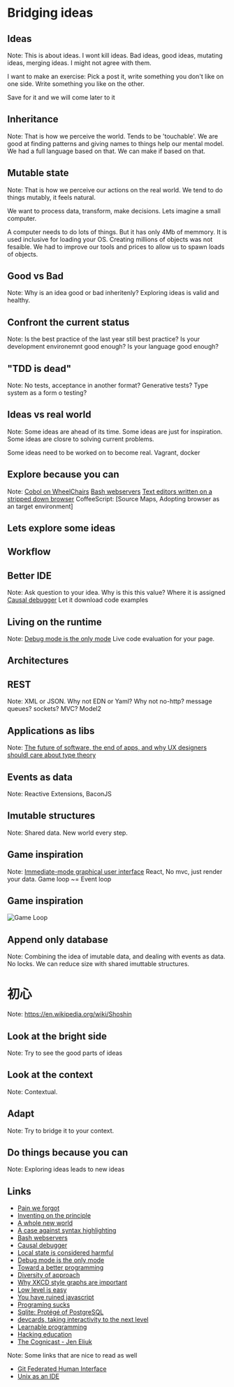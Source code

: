# Bridging ideas


## Ideas

Note:
This is about ideas. I wont kill ideas.
Bad ideas, good ideas, mutating ideas, merging ideas.
I might not agree with them.

I want to make an exercise: 
Pick a post it, write something you don't like on one side.
Write something you like on the other.

Save for it and we will come later to it


## Inheritance

Note:
That is how we perceive the world. Tends to be 'touchable'.
We are good at finding patterns and giving names to things help our mental model.
We had a full language based on that.
We can make if based on that.


## Mutable state

Note:
That is how we perceive our actions on the real world.
We tend to do things mutably, it feels natural.

We want to process data, transform, make decisions.
Lets imagine a small computer.

A computer needs to do lots of things. But it has only 4Mb of memmory.
It is used inclusive for loading your OS.
Creating millions of objects was not fesaible.
We had to improve our tools and prices to allow us to spawn loads of objects.


## Good vs Bad

Note:
Why is an idea good or bad inheritenly?
Exploring ideas is valid and healthy.


## Confront the current status
Note:
Is the best practice of the last year still best practice?
Is your development environemnt good enough?
Is your language good enough?


## "TDD is dead"

Note:
No tests, acceptance in another format?
Generative tests? Type system as a form o testing?


## Ideas vs real world

Note:
Some ideas are ahead of its time.
Some ideas are just for inspiration.
Some ideas are closre to solving current problems.

Some ideas need to be worked on to become real.
Vagrant, docker


## Explore because you can

Note:
[Cobol on WheelChairs](http://azac.pl/cobol-on-wheelchair/)
[Bash webservers](http://www.infoq.com/presentations/bash)
[Text editors written on a stripped down browser](https://atom.io/)
CoffeeScript: [Source Maps, Adopting browser as an target environment]


## Lets explore some ideas


## Workflow


## Better IDE

Note:
Ask question to your idea. Why is this this value? Where it is assigned
[Causal debugger](http://repository.cmu.edu/cgi/viewcontent.cgi?article=1165&context=hcii)
Let it download code examples


## Living on the runtime

Note:
[Debug mode is the only mode](http://gbracha.blogspot.com.br/2012/11/debug-mode-is-only-mode.html)
Live code evaluation for your page.


## Architectures


## REST

Note:
XML or JSON. Why not EDN or Yaml?
Why not no-http? message queues? sockets?
MVC? Model2


## Applications as libs

Note:
[The future of software, the end of apps, and why UX designers shouldl care about type theory](http://pchiusano.blogspot.com.br/2013/05/the-future-of-software-end-of-apps-and.html)


## Events as data

Note:
Reactive Extensions, BaconJS


## Imutable structures

Note: Shared data. New world every step.


## Game inspiration

Note:
[Immediate-mode graphical user interface](http://mollyrocket.com/861)
React, No mvc, just render your data.
Game loop ~= Event loop


## Game inspiration
![Game Loop](http://rbwhitaker.wdfiles.com/local--files/the-game-loop/GameLoop.png)


## Append only database

Note:
Combining the idea of imutable data, and dealing with events as data.
No locks.
We can reduce size with shared imuttable structures.


# 初心

Note:
https://en.wikipedia.org/wiki/Shoshin


## Look at the bright side

Note:
Try to see the good parts of ideas


## Look at the context

Note:
Contextual.


## Adapt
Note:
Try to bridge it to your context.


## Do things because you can
Note:
Exploring ideas leads to new ideas


## Links
- [Pain we forgot](http://www.lighttable.com/2014/05/16/pain-we-forgot/)
- [Inventing on the principle](http://vimeo.com/36579366)
- [A whole new world](https://www.destroyallsoftware.com/talks/a-whole-new-world)
- [A case against syntax highlighting](http://www.linusakesson.net/programming/syntaxhighlighting/)
- [Bash webservers](http://www.infoq.com/presentations/bash)
- [Causal debugger](http://repository.cmu.edu/cgi/viewcontent.cgi?article=1165&context=hcii)
- [Local state is considered harmful](http://scattered-thoughts.net/blog/2014/02/17/local-state-is-harmful/)
- [Debug mode is the only mode](http://gbracha.blogspot.com.br/2012/11/debug-mode-is-only-mode.html)
- [Toward a better programming](http://www.lighttable.com/2014/03/27/toward-a-better-programming/)
- [Diversity of approach](http://podcasts.thoughtbot.com/giantrobots/93)
- [Why XKCD style graphs are important](http://www.chrisstucchio.com/blog/2014/why_xkcd_style_graphs_are_important.html)
- [Low level is easy](http://www.yosefk.com/blog/low-level-is-easy.html)
- [You have ruined javascript](http://codeofrob.com/entries/you-have-ruined-javascript.html)
- [Programing sucks](http://stilldrinking.org/programming-sucks)
- [Sqlite: Protégé of PostgreSQL](http://www.pgcon.org/2014/schedule/events/736.en.html)
- [devcards, taking interactivity to the next level](http://rigsomelight.com/2014/06/03/devcards-taking-interactivity-to-the-next-level.html)
- [Learnable programming](http://worrydream.com/LearnableProgramming/)
- [Hacking education](http://rubyrogues.com/159-rr-hacking-education-with-saron-yitbarek/)
- [The Cognicast - Jen Eliuk](http://thinkrelevance.com/blog/2014/05/20/jen-eliuk-cognicast-episode-056)

Note:
Some links that are nice to read as well
- [Git Federated Human Interface](https://docs.google.com/document/d/1ZD5zkT7yEkuCJUyexVbjNzhNKdfdmNfUPYAKoWhae7c/edit#heading=h.1qr6auawov6l)
- [Unix as an IDE](http://blog.sanctum.geek.nz/unix-as-ide-introduction/)
